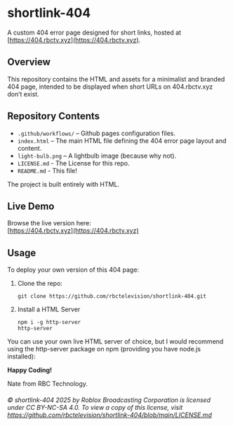 # shortlink-404

A custom 404 error page designed for short links, hosted at [https://404.rbctv.xyz](https://404.rbctv.xyz).

## Overview

This repository contains the HTML and assets for a minimalist and branded 404 page, intended to be displayed when short URLs on 404.rbctv.xyz don’t exist.

## Repository Contents

- `.github/workflows/` – Github pages configuration files.
- `index.html` – The main HTML file defining the 404 error page layout and content.
- `light-bulb.png` – A lightbulb image (because why not).
- `LICENSE.md` - The License for this repo.
- `README.md` - This file!

The project is built entirely with HTML.

## Live Demo

Browse the live version here:  
[https://404.rbctv.xyz](https://404.rbctv.xyz)

## Usage

To deploy your own version of this 404 page:

1. Clone the repo:
   ```
   git clone https://github.com/rbctelevision/shortlink-404.git
   ```
   

2. Install a HTML Server

   ```
   npm i -g http-server
   http-server
   ```
You can use your own live HTML server of choice, but I would recommend using the http-server package on npm (providing you have node.js installed):

 

**Happy Coding!**

Nate from RBC Technology.

###### © shortlink-404 2025 by Roblox Broadcasting Corporation is licensed under CC BY-NC-SA 4.0. To view a copy of this license, visit https://github.com/rbctelevision/shortlink-404/blob/main/LICENSE.md
